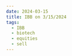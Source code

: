 ```yaml
---
date: 2024-03-15
title: IBB on 3/15/2024
tags: 
  - IBB
  - biotech
  - equities
  - sell
---
```

<div class="post">
<snapshot-grid 
    :reports="['2024/03/14/CTA/IBB', '2024/03/15/CTA/IBB', '2024/03/15/MTP/IBB']"
    chart="2024/03/15/Chart/IBB"
/>
<p>

</p>
<p>

</p>
</div>